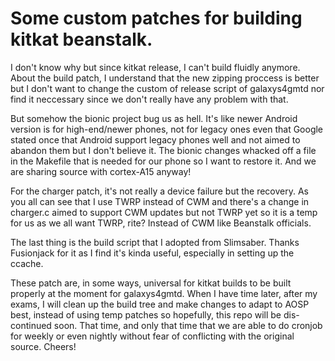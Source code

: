 Some custom patches for building kitkat beanstalk.
=======

I don't know why but since kitkat release, I can't build fluidly anymore. About the build patch, I understand that the new zipping proccess is better but I don't want to change the custom of release script of galaxys4gmtd nor find it neccessary since we don't really have any problem with that.

But somehow the bionic project bug us as hell. It's like newer Android version is for high-end/newer phones, not for legacy ones even that Google stated once that Android support legacy phones well and not aimed to abandon them but I don't believe it. The bionic changes whacked off a file in the Makefile that is needed for our phone so I want to restore it. And we are sharing source with cortex-A15 anyway!

For the charger patch, it's not really a device failure but the recovery. As you all can see that I use TWRP instead of CWM and there's a change in charger.c aimed to support CWM updates but not TWRP yet so it is a temp for us as we all want TWRP, rite? Instead of CWM like Beanstalk officials.

The last thing is the build script that I adopted from Slimsaber. Thanks Fusionjack for it as I find it's kinda useful, especially in setting up the ccache.

These patch are, in some ways, universal for kitkat builds to be built properly at the moment for galaxys4gmtd. When I have time later, after my exams, I will clean up the build tree and make changes to adapt to AOSP best, instead of using temp patches so hopefully, this repo will be dis-continued soon. That time, and only that time that we are able to do cronjob for weekly or even nightly without fear of conflicting with the original source. Cheers!
